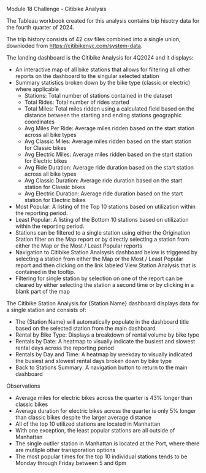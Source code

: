Module 18 Challenge - Citibike Analysis

The Tableau workbook created for this analysis contains trip hisotry data for the fourth quarter of 2024.

The trip history consists of 42 csv files combined into a single union, downloded from https://citibikenyc.com/system-data.

The landing dashboard is the Citibike Analysis for 4Q2024 and it displays:
- An interactive map of all bike stations that allows for filtering all other reports on the dashboard to the singular selected station
- Summary statistics broken down by the bike type (classic or electric) where applicable
    - Stations: Total number of stations contained in the dataset
    - Total Rides: Total number of rides started
    - Total Miles: Total miles ridden using a calculated field based on the distance between the starting and ending stations geographic coordinates
    - Avg Miles Per Ride: Average miles ridden based on the start station across all bike types
    - Avg Classic Miles: Average miles ridden based on the start station for Classic bikes
    - Avg Electric Miles: Average miles ridden based on the start station for Electric bikes
    - Avg Ride Duration: Average ride duration based on the start station across all bike types
    - Avg Classic Duration: Average ride duration based on the start station for Classic bikes
    - Avg Electric Duration: Average ride duration based on the start station for Electric bikes
- Most Popular: A listing of the Top 10 stations based on utilization within the reporting period.
- Least Popular: A listing of the Bottom 10 stations based on utilization within the reporting period.
- Stations can be filtered to a single station using either the Origination Station filter on the Map report or by directly selecting a station from either the Map or the Most / Least Popular reports
- Navigation to Citibike Station Analsysis dashboard below is triggered by selecting a station from either the Map or the Most / Least Popular report and then clicking on the link labeled View Station Analysis that is contained in the tooltip.
- Filtering for single station by selection on one of the report can be cleared by either selecting the station a second time or by clicking in a blank part of the map

The Citibike Station Analysis for {Station Name} dashboard displays data for a single station and consists of:
- The {Station Name} will automatically populate in the dashboard title based on the selected station from the main dashboard
- Rental by Bike Type: Displays a breakdown of rental volume by bike type
- Rentals by Date: A heatmap to visually indicate the busiest and slowest rental days across the reporting period
- Rentals by Day and Time: A heatmap by weekday to visually indicated the busiest and slowest rental days broken down by bike type
- Back to Stations Summary: A navigation button to return to the main dashboard

Observations
- Average miles for electric bikes across the quarter is 43% longer than classic bikes
- Average duration for electric bikes across the quarter is only 5% longer than classic bikes despite the larger average distance
- All of the top 10 utilized stations are located in Manhattan
- With one exception, the least popular stations are all outside of Manhattan
- The single outlier station in Manhattan is located at the Port, where there are mutliple other transporation options
- The most popular times for the top 10 individual stations tends to be Monday through Friday between 5 and 6pm